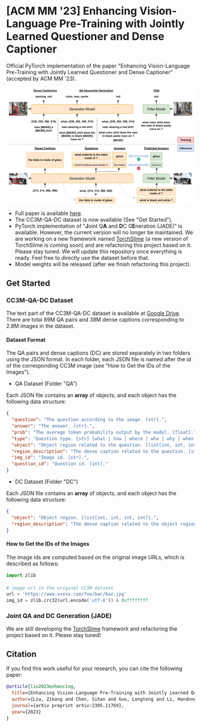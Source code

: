 # [ACM MM '23] Enhancing Vision-Language Pre-Training with Jointly Learned Questioner and Dense Captioner

Official PyTorch implementation of the paper "Enhancing Vision-Language Pre-Training with Jointly Learned Questioner and Dense Captioner" (accepted by ACM MM '23).

<div align="center">
  <img src="fig/method.png" alt="Method figure"/>
</div>

- Full paper is available [here](https://arxiv.org/abs/2305.11769).
- The CC3M-QA-DC dataset is now available (See "Get Started").
- PyTorch implementation of "**J**oint Q**A** and **D**C G**E**neration (JADE)" is available. However, the current version will no longer be maintained. We are working on a new framework named [TorchSlime](https://github.com/SlimeAI/TorchSlime) (a new version of TorchSlime is coming soon) and are refactoring this project based on it. Please stay tuned. We will update this repository once everything is ready. Feel free to directly use the dataset before that.
- Model weights will be released (after we finish refactoring this project).

## Get Started

### CC3M-QA-DC Dataset

The text part of the CC3M-QA-DC dataset is available at [Google Drive](https://drive.google.com/file/d/17x6rnca7VHEsSWRkyaHOiwQYys2xfyYn/view?usp=share_link). There are total 89M QA pairs and 38M dense captions corresponding to 2.8M images in the dataset.

#### Dataset Format

The QA pairs and dense captions (DC) are stored separately in two folders using the JSON format. In each folder, each JSON file is named after the id of the corresponding CC3M image (see "How to Get the IDs of the Images").

- QA Dataset (Folder "QA")

Each JSON file contains an **array** of objects, and each object has the following data structure:

```JSON
{
  "question": "The question according to the image. [str].",
  "answer": "The answer. [str].",
  "prob": "The average token probability output by the model. [float].",
  "type": "Question type. [str] [what | how | where | who | why | when | binary].",
  "object": "Object region related to the question. [list[int, int, int, int]]. The 4 values are (x1, y1, x2, y2) coordinates of the bounding box. * Note that the values are linearly scaled between 0 and 224 according to the resolution of the image.",
  "region_description": "The dense caption related to the question. [str].",
  "img_id": "Image id. [str].",
  "question_id": "Question id. [int]."
}
```

- DC Dataset (Folder "DC")

Each JSON file contains an **array** of objects, and each object has the following data structure:

```JSON
{
  "object": "Object region. [list[int, int, int, int]].",
  "region_description": "The dense caption related to the object region. [str]."
}
```

#### How to Get the IDs of the Images

The image ids are computed based on the original image URLs, which is described as follows:

```Python
import zlib

# image url in the original CC3M dataset
url = 'https://www.xxxxx.com/foo/bar/baz.jpg'
img_id = zlib.crc32(url.encode('utf-8')) & 0xffffffff
```

### Joint QA and DC Generation (JADE)

We are still developing the [TorchSlime](https://github.com/SlimeAI/TorchSlime) framework and refactoring the project based on it. Please stay tuned!

## Citation

If you find this work useful for your research, you can cite the following paper:

```bibtex
@article{liu2023enhancing,
  title={Enhancing Vision-Language Pre-Training with Jointly Learned Questioner and Dense Captioner},
  author={Liu, Zikang and Chen, Sihan and Guo, Longteng and Li, Handong and He, Xingjian and Liu, Jing},
  journal={arXiv preprint arXiv:2305.11769},
  year={2023}
}
```
